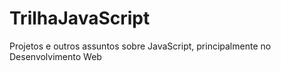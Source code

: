 # TrilhaJavaScript
Projetos e outros assuntos sobre JavaScript, principalmente no Desenvolvimento Web
